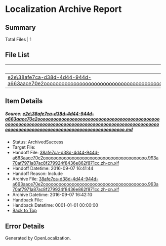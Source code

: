 # <a name='report-top'></a> Localization Archive Report

## Summary
 Total Files | 1

## File List
 Source File | Status | Details 
 ----------- | ------ | ------- 
 [e2e\38afe7ca-d38d-4d44-944d-a663aace70e2ooooooooooooooooooooooooooooooooooooooooooooooooooooooooooooooooooooooooooooooooooooooooooooooooooooooooooooooooooooooooooooooooooooooooooooooooooooo.md](https://github.com/OpenLocalizationTestOrg/ol-test0/blob/4bdef368104a0c54c809d1f2be9789a16dc145f2/e2e/38afe7ca-d38d-4d44-944d-a663aace70e2ooooooooooooooooooooooooooooooooooooooooooooooooooooooooooooooooooooooooooooooooooooooooooooooooooooooooooooooooooooooooooooooooooooooooooooooooooooo.md) | ArchivedSuccess | [Details](#9cd3cde40937342d2b77eca5362a20eda29b605a1)

## Item Details
##### <a name='9cd3cde40937342d2b77eca5362a20eda29b605a1'></a> Source: [e2e\38afe7ca-d38d-4d44-944d-a663aace70e2ooooooooooooooooooooooooooooooooooooooooooooooooooooooooooooooooooooooooooooooooooooooooooooooooooooooooooooooooooooooooooooooooooooooooooooooooooooo.md](https://github.com/OpenLocalizationTestOrg/ol-test0/blob/4bdef368104a0c54c809d1f2be9789a16dc145f2/e2e/38afe7ca-d38d-4d44-944d-a663aace70e2ooooooooooooooooooooooooooooooooooooooooooooooooooooooooooooooooooooooooooooooooooooooooooooooooooooooooooooooooooooooooooooooooooooooooooooooooooooo.md)
* Status: ArchivedSuccess
* Target File: 
* Handoff File: [38afe7ca-d38d-4d44-944d-a663aace70e2oooooooooooooooooooooooooooooooooooooooo.993a70af7971a87ac8f279924f8436e862f871cc.zh-cn.xlf](https://github.com/OpenLocalizationTestOrg/ol-test0-handoff/blob/fbf100afd642ca2a1cfba27614a8ca2c6eafbe4f/ol-handoff/OpenLocalizationTestOrg/ol-test0-zhcn/ci/ht/38afe7ca-d38d-4d44-944d-a663aace70e2oooooooooooooooooooooooooooooooooooooooo.993a70af7971a87ac8f279924f8436e862f871cc.zh-cn.xlf)
* Handoff Datetime: 2016-09-07 16:41:44
* Handoff Reason: Include
* Archive File: [38afe7ca-d38d-4d44-944d-a663aace70e2oooooooooooooooooooooooooooooooooooooooo.993a70af7971a87ac8f279924f8436e862f871cc.zh-cn.xlf](https://github.com/OpenLocalizationTestOrg/ol-test0-handoff/blob/8affeb57732caf62ec84b001b6d95078b407aeed/ol-archive/OpenLocalizationTestOrg/ol-test0-zhcn/ci/ht/38afe7ca-d38d-4d44-944d-a663aace70e2oooooooooooooooooooooooooooooooooooooooo.993a70af7971a87ac8f279924f8436e862f871cc.zh-cn.xlf)
* Archive Datetime: 2016-09-07 16:42:10
* Handback File: 
* Handback Datetime: 0001-01-01 00:00:00
* [Back to Top](#report-top)


## Error Details

Generated by OpenLocalization.

